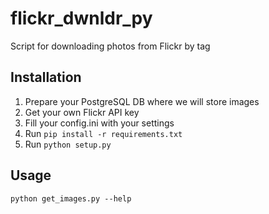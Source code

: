 # flickr_dwnldr_py
Script for downloading photos from Flickr by tag

## Installation
1. Prepare your PostgreSQL DB where we will store images
2. Get your own Flickr API key
3. Fill your config.ini with your settings
4. Run `pip install -r requirements.txt`
5. Run `python setup.py`

## Usage
`python get_images.py --help`

